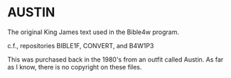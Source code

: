 # AUSTIN

The original King James text used in the Bible4w program.

c.f., repositories BIBLE1F, CONVERT, and B4W1P3

This was purchased back in the 1980's from an outfit called Austin. As far as I know, there is no copyright on these files.
